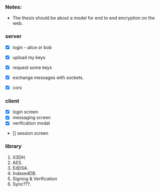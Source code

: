 ### Notes:

- The thesis should be about a model for end to end encryption on the web.

### server

- [x] login - alice or bob
- [x] upload my keys
- [x] request some keys
- [x] exchange messages with sockets.
- [x] cors


### client

- [x] login screen
- [x] messaging screen
- [x] verification modal
- [] session screen


### library

1. X3DH.
2. AES.
3. EdDSA.
4. IndexedDB.
5. Signing & Verification
6. Sync???.
